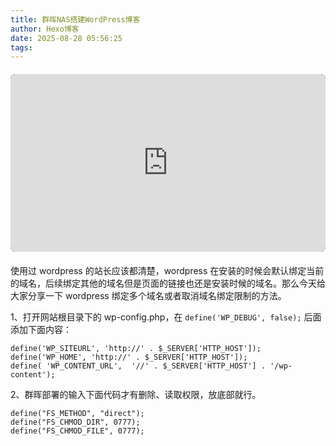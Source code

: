 ```yaml
---
title: 群晖NAS搭建WordPress博客
author: Hexo博客
date: 2025-08-28 05:56:25
tags:
---
```

<div style="position: relative; padding-top: 56.25%; margin: 20px 0; border-radius: 8px; overflow: hidden; background: #000;">
<iframe
  style="position: absolute; top: 0; left: 0; width: 100%; height: 100%;"
  src="https://player.bilibili.com/player.html?bvid=BV1LStNzaEvA&page=1&autoplay=0&high_quality=1"
  scrolling="no"
  frameborder="no"
  allowfullscreen>
</iframe>
</div>


使用过 wordpress 的站长应该都清楚，wordpress 在安装的时候会默认绑定当前的域名，后续绑定其他的域名但是页面的链接也还是安装时候的域名。那么今天给大家分享一下 wordpress 绑定多个域名或者取消域名绑定限制的方法。

1、打开网站根目录下的 wp-config.php，在 `define('WP_DEBUG', false);` 后面添加下面内容：

```
define('WP_SITEURL', 'http://' . $_SERVER['HTTP_HOST']);
define('WP_HOME', 'http://' . $_SERVER['HTTP_HOST']);
define( 'WP_CONTENT_URL',  '//' . $_SERVER['HTTP_HOST'] . '/wp-content');
```

2、群晖部署的输入下面代码才有删除、读取权限，放底部就行。

```
define("FS_METHOD", "direct");
define("FS_CHMOD_DIR", 0777); 
define("FS_CHMOD_FILE", 0777);
```
